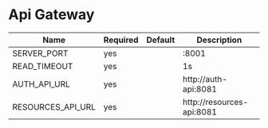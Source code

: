 # Api Gateway


| Name              | Required | Default | Description                           |
|-------------------|----------|---------|---------------------------------------|
| SERVER_PORT       | yes      |         | :8001                                 |
| READ_TIMEOUT      | yes      |         | 1s                                    |
| AUTH_API_URL      | yes      |         | http://auth-api:8081                  |
| RESOURCES_API_URL | yes      |         | http://resources-api:8081             |